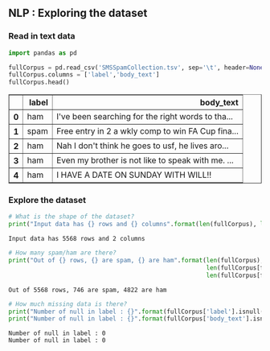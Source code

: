 ## NLP : Exploring the dataset

### Read in text data


```python
import pandas as pd

fullCorpus = pd.read_csv('SMSSpamCollection.tsv', sep='\t', header=None)
fullCorpus.columns = ['label','body_text']
fullCorpus.head()
```




<div>

<table border="1" class="dataframe">
  <thead>
    <tr style="text-align: right;">
      <th></th>
      <th>label</th>
      <th>body_text</th>
    </tr>
  </thead>
  <tbody>
    <tr>
      <th>0</th>
      <td>ham</td>
      <td>I've been searching for the right words to tha...</td>
    </tr>
    <tr>
      <th>1</th>
      <td>spam</td>
      <td>Free entry in 2 a wkly comp to win FA Cup fina...</td>
    </tr>
    <tr>
      <th>2</th>
      <td>ham</td>
      <td>Nah I don't think he goes to usf, he lives aro...</td>
    </tr>
    <tr>
      <th>3</th>
      <td>ham</td>
      <td>Even my brother is not like to speak with me. ...</td>
    </tr>
    <tr>
      <th>4</th>
      <td>ham</td>
      <td>I HAVE A DATE ON SUNDAY WITH WILL!!</td>
    </tr>
  </tbody>
</table>
</div>



### Explore the dataset


```python
# What is the shape of the dataset?
print("Input data has {} rows and {} columns".format(len(fullCorpus), len(fullCorpus.columns)))
```

    Input data has 5568 rows and 2 columns
    


```python
# How many spam/ham are there?
print("Out of {} rows, {} are spam, {} are ham".format(len(fullCorpus),
                                                       len(fullCorpus[fullCorpus['label']=='spam']),
                                                       len(fullCorpus[fullCorpus['label']=='ham'])))
```

    Out of 5568 rows, 746 are spam, 4822 are ham
    


```python
# How much missing data is there?
print("Number of null in label : {}".format(fullCorpus['label'].isnull().sum()))
print("Number of null in label : {}".format(fullCorpus['body_text'].isnull().sum()))
```

    Number of null in label : 0
    Number of null in label : 0
    


```python

```
